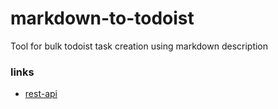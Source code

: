 # markdown-to-todoist
Tool for bulk todoist task creation using markdown description

### links
* [rest-api](https://developer.todoist.com/rest/v8/)
